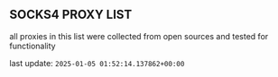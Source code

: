 ## SOCKS4 PROXY LIST

all proxies in this list were collected from open sources and tested for functionality

last update: `2025-01-05 01:52:14.137862+00:00`
